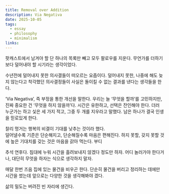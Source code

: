 ```yaml
---
title: Removal over Addition
description: Via Negativa
date: 2025-10-05
tags:
  - essay
  - philosophy
  - minimalism
links:
---
```

팟캐스트에서 남겨야 할 단 하나의 목록만 빼고 모두 팔로우를 지운다. 무언가를 더하기보다 덜어내야 할 시기라는 생각이었다.  

수년전에 덜어내지 못한 의사결들이 떠오르는 요즘이다. 덜어내지 못한, 나중에 해도 늦지 않는다고 착각했던 의사결정들이 사실은 돌이킬 수 없는 결과를 낸다는 생각들을 한다.

‘Via Negativa’, 즉 부정을 통한 개선을 말한다. 우리는 늘 ‘무엇을 할까’를 고민하지만, 진짜 중요한 건 ‘무엇을 하지 않을까’다.   시간은 유한하고, 선택은 잔인해야 한다.  더러 누군가는 하고 싳은 세 가지 적고, 그중 두 개를 지우라고 말했다. 남은 하나가 결국 인생을 믿로있게 한다.

찰리 멍거는 행복의 비결이 기대를 낮추는 것이라 했다.  
덜어낼수록 기준은 단순해지고, 단순해질수록 마음은 편해진다.  하지 못할, 갖지 못할 것에 높은 기대치를 갖는 것은 마음을 갉아 먹는다. 부디

추석 연후다. 침대에 누워 시간을 흘려보내지 않겠다 정도만 하자. 어디 놀러가야 한다거나, 대단히 무엇을 하자는 식으로 생각하지 말자.

매달 한번 즈음 집에 있는 물건을 비우곤 한다. 단순히 물건을 버리고 정리하는 데에만 시간을 썼는데 앞으로는 다양한 것을 생각해봐야 겠다.

삶의 밀도는 버려진 빈 자리에 생긴다.
